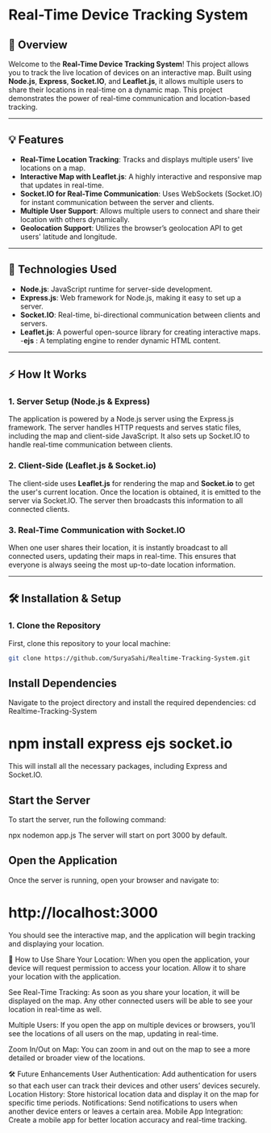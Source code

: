 # Real-Time Device Tracking System

## 🚀 **Overview**

Welcome to the **Real-Time Device Tracking System**! This project allows you to track the live location of devices on an interactive map. Built using **Node.js**, **Express**, **Socket.IO**, and **Leaflet.js**, it allows multiple users to share their locations in real-time on a dynamic map. This project demonstrates the power of real-time communication and location-based tracking.

---

## 💡 **Features**

- **Real-Time Location Tracking**: Tracks and displays multiple users' live locations on a map.
- **Interactive Map with Leaflet.js**: A highly interactive and responsive map that updates in real-time.
- **Socket.IO for Real-Time Communication**: Uses WebSockets (Socket.IO) for instant communication between the server and clients.
- **Multiple User Support**: Allows multiple users to connect and share their location with others dynamically.
- **Geolocation Support**: Utilizes the browser’s geolocation API to get users' latitude and longitude.

---

## 🔧 **Technologies Used**

- **Node.js**: JavaScript runtime for server-side development.
- **Express.js**: Web framework for Node.js, making it easy to set up a server.
- **Socket.IO**: Real-time, bi-directional communication between clients and servers.
- **Leaflet.js**: A powerful open-source library for creating interactive maps.
-**ejs** : A templating engine to render dynamic HTML content.

---

## ⚡ **How It Works**

### 1. **Server Setup (Node.js & Express)**

The application is powered by a Node.js server using the Express.js framework. The server handles HTTP requests and serves static files, including the map and client-side JavaScript. It also sets up Socket.IO to handle real-time communication between clients.

### 2. **Client-Side (Leaflet.js & Socket.io)**

The client-side uses **Leaflet.js** for rendering the map and **Socket.io** to get the user's current location. Once the location is obtained, it is emitted to the server via Socket.IO. The server then broadcasts this information to all connected clients.

### 3. **Real-Time Communication with Socket.IO**

When one user shares their location, it is instantly broadcast to all connected users, updating their maps in real-time. This ensures that everyone is always seeing the most up-to-date location information.

---

## 🛠️ **Installation & Setup**

### 1. Clone the Repository

First, clone this repository to your local machine:

```bash
git clone https://github.com/SuryaSahi/Realtime-Tracking-System.git
```

## Install Dependencies
Navigate to the project directory and install the required dependencies:
cd Realtime-Tracking-System

# npm install express ejs socket.io
This will install all the necessary packages, including Express and Socket.IO.

## Start the Server
To start the server, run the following command:

npx nodemon app.js
The server will start on port 3000 by default.

## Open the Application
Once the server is running, open your browser and navigate to:
# http://localhost:3000
You should see the interactive map, and the application will begin tracking and displaying your location.

👥 How to Use
Share Your Location: When you open the application, your device will request permission to access your location. Allow it to share your location with the application.

See Real-Time Tracking: As soon as you share your location, it will be displayed on the map. Any other connected users will be able to see your location in real-time as well.

Multiple Users: If you open the app on multiple devices or browsers, you’ll see the locations of all users on the map, updating in real-time.

Zoom In/Out on Map: You can zoom in and out on the map to see a more detailed or broader view of the locations.

🛠️ Future Enhancements
User Authentication: Add authentication for users so that each user can track their devices and other users’ devices securely.
Location History: Store historical location data and display it on the map for specific time periods.
Notifications: Send notifications to users when another device enters or leaves a certain area.
Mobile App Integration: Create a mobile app for better location accuracy and real-time tracking.
